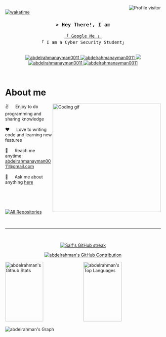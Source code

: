 <!--
<h2 align="center">
  Welcome to  World!
  <img src="https://media.giphy.com/media/hvRJCLFzcasrR4ia7z/giphy.gif" width="28">
</h2>
-->

<!--
<p align="center">
  <a href="https://github.com/abdelrahmanayman0011"><img src="https://readme-typing-svg.herokuapp.com/?lines=Self%20Taught%20Programmer;Front%20End%20Developer;1.5%2B%20years%20of%20coding%20experience;Always%20learning%20new%20things&center=true&width=380&height=45"></a>
</p>

 -->

<a href="https://komarev.com/ghpvc/?username=abdelrahmanayman0011">
  <img align="right" src="https://komarev.com/ghpvc/?username=abdelrahmanayman0011&label=Visitors&color=0e75b6&style=flat" alt="Profile visitor" />
</a>


[![wakatime](https://wakatime.com/badge/user/eebb3dd8-d9b2-40de-9b88-6fd6cac99dbc.svg)](https://wakatime.com/@eebb3dd8-d9b2-40de-9b88-6fd6cac99dbc)

<!-- Intro  -->
<h3 align="center">
        <samp>&gt; Hey There!, I am
                <b><a target="_blank" href="https://abdelrahmanayman0011.com"></a></b>
        </samp>
</h3>


<p align="center"> 
  <samp>
    <a href="https://www.google.com/search?q=Al+Siam">「 Google Me 」</a>
    <br>
    「 I am a Cyber Security Student」
    <br>
    <br>
  </samp>
</p>

<p align="center">
 <a href="https://abdelrahmanayman0011.com" target="blank">
  <img src="https://img.shields.io/badge/Website-DC143C?style=for-the-badge&logo=medium&logoColor=white" alt="abdelrahmanayman0011" />
 </a>
 <a href="https://linkedin.com/in/bedoayman" target="_blank">
  <img src="https://img.shields.io/badge/LinkedIn-0077B5?style=for-the-badge&logo=linkedin&logoColor=white" alt="abdelrahmanayman0011"/>
 </a>
 <!-- <a href="https://dev.to/abdelrahmanayman0011" target="_blank">
  <img src="https://img.shields.io/badge/dev.to-0A0A0A?style=for-the-badge&logo=dev.to&logoColor=white" alt="abdelrahmanayman0011" />
 </a> -->
 <a href="https://twitter.com/bedo__ayman" target="_blank">
  <img src="https://img.shields.io/badge/Twitter-1DA1F2?style=for-the-badge&logo=twitter&logoColor=white" />
 </a>
 <a href="https://instagram.com/bedo__ayman" target="_blank">
  <img src="https://img.shields.io/badge/Instagram-fe4164?style=for-the-badge&logo=instagram&logoColor=white" alt="abdelrahmanayman0011" />
 </a> 
 <a href="https://facebook.com/abdelrahmanayman0011.dev" target="_blank">
  <img src="https://img.shields.io/badge/Facebook-20BEFF?&style=for-the-badge&logo=facebook&logoColor=white" alt="abdelrahmanayman0011"  />
  </a> 
</p>
<br />

<!-- About Section -->
 # About me
 
<p>
 <img align="right" width="350" src="/assets/programmer.gif" alt="Coding gif" />
  
 ✌️ &emsp; Enjoy to do programming and sharing knowledge <br/><br/>
 ❤️ &emsp; Love to writing code and learning new features<br/><br/>
 📧 &emsp; Reach me anytime: abdelrahmanayman0011@gmail.com<br/><br/>
 💬 &emsp; Ask me about anything [here](https://github.com/abdelrahmanayman0011/abdelrahmanayman0011/issues)

</p>

<br/>
<br/>
<br/>


<p align="left">
  <a href="https://github.com/abdelrahmanayman0011?tab=repositories" target="_blank"><img alt="All Repositories" title="All Repositories" src="https://img.shields.io/badge/-All%20Repos-2962FF?style=for-the-badge&logo=koding&logoColor=white"/></a>
</p>

<br/>
<hr/>
<br/>

<p align="center">
  <a href="https://github.com/abdelrahmanayman0011">
    <img src="https://github-readme-streak-stats.herokuapp.com/?user=abdelrahmanayman0011&theme=radical&border=7F3FBF&background=0D1117" alt="Saif's GitHub streak"/>
  </a>
</p>

<p align="center">
  <a href="https://github.com/abdelrahmanayman0011">
    <img src="https://github-profile-summary-cards.vercel.app/api/cards/profile-details?username=abdelrahmanayman0011&theme=radical" alt="abdelrahman's GitHub Contribution"/>
  </a>
</p>

<a> 
    <a href="https://github.com/abdelrahmanayman0011"><img alt="abdelrahman's Github Stats" src="https://denvercoder1-github-readme-stats.vercel.app/api?username=abdelrahmanayman0011&show_icons=true&count_private=true&theme=react&border_color=7F3FBF&bg_color=0D1117&title_color=F85D7F&icon_color=F8D866" height="192px" width="49.5%"/></a>
  <a href="https://github.com/abdelrahmanayman0011"><img alt="abdelrahman's Top Languages" src="https://denvercoder1-github-readme-stats.vercel.app/api/top-langs/?username=abdelrahmanayman0011&langs_count=8&layout=compact&theme=react&border_color=7F3FBF&bg_color=0D1117&title_color=F85D7F&icon_color=F8D866" height="192px" width="49.5%"/></a>
  <br/>
</a>


![abdelrahman's Graph](https://github-readme-activity-graph.vercel.app/graph?username=abdelrahmanayman0011&custom_title=Al%20Siam's%20GitHub%20Activity%20Graph&bg_color=0D1117&color=7F3FBF&line=7F3FBF&point=7F3FBF&area_color=FFFFFF&title_color=FFFFFF&area=true)
